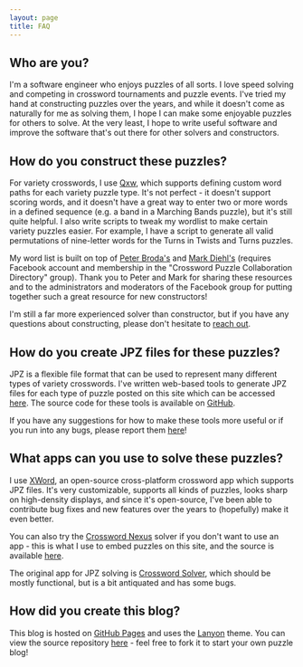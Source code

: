 ```yaml
---
layout: page
title: FAQ
---
```


## Who are you?

I'm a software engineer who enjoys puzzles of all sorts. I love speed solving
and competing in crossword tournaments and puzzle events. I've tried my hand
at constructing puzzles over the years, and while it doesn't come as naturally
for me as solving them, I hope I can make some enjoyable puzzles for others to
solve. At the very least, I hope to write useful software and improve the
software that's out there for other solvers and constructors.

## How do you construct these puzzles?

For variety crosswords, I use [Qxw](https://www.quinapalus.com/qxw.html), which
supports defining custom word paths for each variety puzzle type. It's not
perfect - it doesn't support scoring words, and it doesn't have a great way to
enter two or more words in a defined sequence (e.g. a band in a Marching Bands
puzzle), but it's still quite helpful. I also write scripts to tweak my wordlist
to make certain variety puzzles easier. For example, I have a script to generate
all valid permutations of nine-letter words for the Turns in Twists and Turns
puzzles.

My word list is built on top of
[Peter Broda's](https://peterbroda.me/crosswords/wordlist/) and
[Mark Diehl's](https://www.facebook.com/groups/1515117638602016/files) (requires
Facebook account and membership in the "Crossword Puzzle Collaboration
Directory" group). Thank you to Peter and Mark for sharing these resources and
to the administrators and moderators of the Facebook group for putting together
such a great resource for new constructors!

I'm still a far more experienced solver than constructor, but if you have any
questions about constructing, please don't hesitate to
[reach out](https://twitter.com/jpdavidson).

## How do you create JPZ files for these puzzles?

JPZ is a flexible file format that can be used to represent many different types
of variety crosswords. I've written web-based tools to generate JPZ files for
each type of puzzle posted on this site which can be accessed
[here](https://jpd236.github.io/kotwords/). The source code for these tools is
available on [GitHub](http://github.com/jpd236/kotwords).

If you have any suggestions for how to make these tools more useful or if you
run into any bugs, please report them
[here](https://github.com/jpd236/kotwords/issues)!

## What apps can you use to solve these puzzles?

I use [XWord](https://mrichards42.github.io/xword/), an open-source
cross-platform crossword app which supports JPZ files. It's very customizable,
supports all kinds of puzzles, looks sharp on high-density displays, and since
it's open-source, I've been able to contribute bug fixes and new features over
the years to (hopefully) make it even better.

You can also try the [Crossword Nexus](https://www.crosswordnexus.com/solve/)
solver if you don't want to use an app - this is what I use to embed puzzles
on this site, and the source is available
[here](https://github.com/crosswordnexus/html5-crossword-solver).

The original app for JPZ solving is
[Crossword Solver](https://www.crosswordsolver.info/), which should be mostly
functional, but is a bit antiquated and has some bugs.

## How did you create this blog?

This blog is hosted on [GitHub Pages](https://pages.github.com/) and uses the
[Lanyon](https://github.com/poole/lanyon) theme. You can view the source
repository [here](https://github.com/jpd236/puzzles) - feel free to fork it to
start your own puzzle blog!

